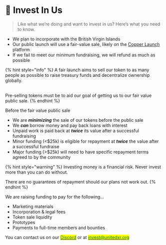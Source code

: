 # 🏁 Invest In Us

> Like what we’re doing and want to invest in us? Here’s what you need to know.

* We plan to incorporate with the British Virgin Islands
* Our public launch will use a fair-value sale, likely on the [Copper Launch](https://copperlaunch.com) platform
* If we fail to meet our minimum fundraising, we will refund as much as possible

{% hint style="info" %}
A fair launch aims to sell our token to as many people as possible to raise treasury funds and decentralize ownership globally.

\
Pre-selling tokens must be to aid our goal of getting us to our fair value public sale.
{% endhint %}

Before the fair value public sale&#x20;

* We are _**minimizing**_ the sale of our tokens before the public sale
* We _**can**_ borrow money and pay back loans with interest
* Unpaid work is paid back at _**twice**_ its value after a successful fundraising
* Minor funding (<$25k) is eligible for repayment at _**twice**_ the value after a successful fundraise
* Major funding (>$25k) will need to have specific repayment terms agreed to by the community

{% hint style="warning" %}
Investing money is a financial risk. Never invest more than you can do without.

There are no guarantees of repayment should our plans not work out.&#x20;
{% endhint %}

We are raising funding to pay for the following…

* Marketing materials
* Incorporation & legal fees
* Token sale liquidity
* Prototypes
* Payments to full-time members and bounties

You can contact us on our [<mark style="color:green;">Discord</mark>](https://discord.com/invite/fV2SjJzEUr) or at [<mark style="color:green;">invest@unitedxr.org</mark>](mailto:invest@unitedxr.org)<mark style="color:green;"></mark>
